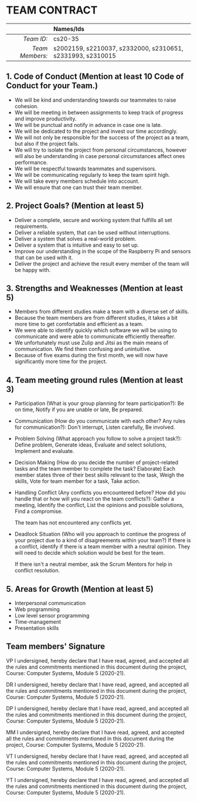 # TEAM CONTRACT

|                 | **Names/Ids**  |
|----------------:|:---------------|
| *Team ID:*      |cs20-35         |
| *Team Members:* |s2002159, s2210037, s2332000, s2310651, s2331993, s2310015| 

## 1. Code of Conduct (Mention at least 10 Code of Conduct for your Team.)

* We will be kind and understanding towards our teammates to raise cohesion.
* We will be meeting in between assignments to keep track of progress and improve productivity.
* We will be punctual and notify in advance in case one is late.
* We will be dedicated to the project and invest our time accordingly.
* We will not only be responsible for the success of the project as a team, but also if the project fails.
* We will try to isolate the project from personal circumstances, however will also be understanding in case personal circumstances affect ones performance.
* We will be respectful towards teammates and supervisors.
* We will be communicating regularly to keep the team spirit high.
* We will take every members schedule into account.
* We will ensure that one can trust their team member.

## 2. Project Goals? (Mention at least 5)

* Deliver a complete, secure and working system that fulfills all set requirements.
* Deliver a reliable system, that can be used without interruptions.
* Deliver a system that solves a real-world problem.
* Deliver a system that is intuitive and easy to set up.
* Improve our understanding in the scope of the Raspberry Pi and sensors that can be used with it.
* Deliver the project and achieve the result every member of the team will be happy with.
 
## 3. Strengths and Weaknesses (Mention at least 5)

* Members from different studies make a team with a diverse set of skills.
* Because the team members are from different studies, it takes a bit more time to get comfortable and efficient as a team.
* We were able to identify quickly which software we will be using to communicate and were able to communicate efficiently thereafter.
* We unfortunately must use Zulip and Jitsi as the main means of communication. We find them confusing and unintuitive.
* Because of five exams during the first month, we will now have significantly more time for the project.


## 4. Team meeting ground rules (Mention at least 3)

* Participation (What is your group planning for team participation?):
    Be on time, 
    Notify if you are unable or late,
    Be prepared.
* Communication (How do you communicate with each other? Any rules for communication?):
    Don't interrupt,
    Listen carefully,
    Be involved.
* Problem Solving (What approach you follow to solve a project task?):
    Define problem,
    Generate ideas,
    Evaluate and select solutions,
    Implement and  evaluate.
* Decision Making (How do you decide the number of project-related tasks and the team member  to complete the task? Elaborate)
    Each member states three of their best skills relevant to the task,
    Weigh the skills,
    Vote for team member for a task,
    Take action.
* Handling Conflict (Any conflicts you encountered before? How did you handle that or how will you react on the team conflicts?):
    Gather a meeting,
    Identify the conflict,
    List the opinions and possible solutions,
    Find a compromise.

    The team has not encountered any conflicts yet.
* Deadlock Situation (Who will you approach to continue the progress of your project due to a 
kind of disagreements within your team?)
    If there is a conflict, identify if there is a team member with a neutral opinion.
    They will need to decide which solution would be best for the team.

    If there isn't a neutral member, ask the Scrum Mentors for help in conflict resolution.

## 5. Areas for Growth (Mention at least 5)

* Interpersonal communication
* Web programming
* Low level sensor programming
* Time-management 
* Presentation skills

## Team members' Signature
VP 
 I undersigned, hereby declare that I have read, agreed, and accepted all the rules and commitments mentioned in this document during the project, Course: Computer Systems, Module 5 (2020-21).
 
DR
 I undersigned, hereby declare that I have read, agreed, and accepted all the rules and commitments mentioned in this document during the project, Course: Computer Systems, Module 5 (2020-21).

DP
 I undersigned, hereby declare that I have read, agreed, and accepted all the rules and commitments mentioned in this document during the project, Course: Computer Systems, Module 5 (2020-21). 

MM 
 I undersigned, hereby declare that I have read, agreed, and accepted all the rules and commitments mentioned in this document during the project, Course: Computer Systems, Module 5 (2020-21).

VT
 I undersigned, hereby declare that I have read, agreed, and accepted all the rules and commitments mentioned in this document during the project, Course: Computer Systems, Module 5 (2020-21).

YT
 I undersigned, hereby declare that I have read, agreed, and accepted all the rules and commitments mentioned in this document during the project, Course: Computer Systems, Module 5 (2020-21).